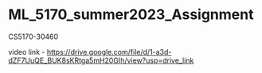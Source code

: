 # ML_5170_summer2023_Assignment

CS5170-30460

video link - https://drive.google.com/file/d/1-a3d-dZF7UuQE_BUK8sKRtga5mH20GIh/view?usp=drive_link
